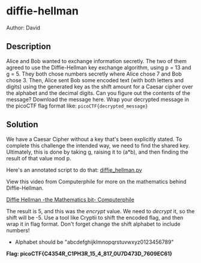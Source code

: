 # diffie-hellman

Author: David

## Description

Alice and Bob wanted to exchange information secretly. The two of them agreed to use the Diffie-Hellman key exchange algorithm, using p = 13 and g = 5. They both chose numbers secretly where Alice chose 7 and Bob chose 3. Then, Alice sent Bob some encoded text (with both letters and digits) using the generated key as the shift amount for a Caesar cipher over the alphabet and the decimal digits. Can you figure out the contents of the message?
Download the message here.
Wrap your decrypted message in the picoCTF flag format like: `picoCTF{decrypted_message}`

## Solution

We have a Caesar Cipher without a key that's been explicitly stated. To complete this challenge the intended way, we need to find the shared key. Ultimately, this is done by taking g, raising it to (a*b), and then finding the result of that value mod p.

Here's an annotated script to do that:
[diffie_hellman.py](scripts/diffie_hellman.py)

View this video from Computerphile for more on the mathematics behind Diffie-Hellman.

[Diffie Hellman -the Mathematics bit- Computerphile](https://www.youtube.com/watch?v=Yjrfm_oRO0w)

The result is 5, and this was the *encrypt* value. We need to *decrypt* it, so the shift will be -5. Use a tool like Cryptii to shift the encoded flag, and then wrap it in flag format. Don't forget change the shift alphabet to include numbers!
* Alphabet should be "abcdefghijklmnopqrstuvwxyz0123456789"

**Flag: picoCTF{C4354R_C1PH3R_15_4_817_0U7D473D_7609EC61}**
